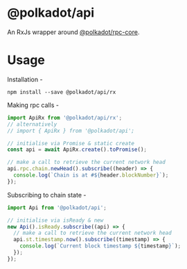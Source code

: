 # @polkadot/api

An RxJs wrapper around [@polkadot/rpc-core](../rpc-core).

# Usage

Installation -

```
npm install --save @polkadot/api/rx
```

Making rpc calls -

```javascript
import ApiRx from '@polkadot/api/rx';
// alternatively
// import { ApiRx } from '@polkadot/api';

// initialise via Promise & static create
const api = await ApiRx.create().toPromise();

// make a call to retrieve the current network head
api.rpc.chain.newHead().subscribe((header) => {
  console.log(`Chain is at #${header.blockNumber}`);
});
```

Subscribing to chain state -

```javascript
import Api from '@polkadot/api';

// initialise via isReady & new
new Api().isReady.subscribe((api) => {
  // make a call to retrieve the current network head
  api.st.timestamp.now().subscribe((timestamp) => {
    console.log(`Current block timestamp ${timestamp}`);
  });
});
```
